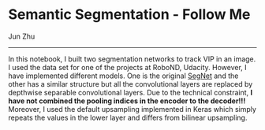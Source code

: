 # Semantic Segmentation - Follow Me

Jun Zhu

---

In this notebook, I built two segmentation networks to track VIP in an image. I used the data set for one of the projects at RoboND, Udacity. However, I have implemented different models. One is the original [SegNet](https://arxiv.org/pdf/1511.00561.pdf) and the other has a similar structure but all the convolutional layers are replaced by depthwise separable convolutional layers. Due to the technical constraint, **I have not combined the pooling indices in the encoder to the decoder!!!** Moreover, I used the default upsampling implemented in Keras which simply repeats the values in the lower layer and differs from bilinear upsampling.